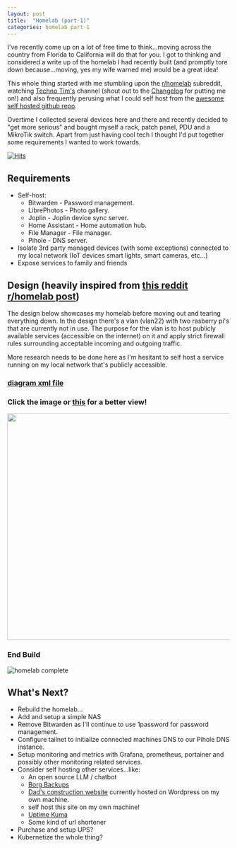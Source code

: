 ```yaml
---
layout: post
title:  "Homelab (part-1)"
categories: homelab part-1
---
```


I've recently come up on a lot of free time to think...moving across the country from Florida to California will do that for you. I got to thinking and considered a write up of the homelab I had recently built (and promptly tore down because...moving, yes my wife warned me) would be a great idea!

This whole thing started with me stumbling upon the [r/homelab](https://www.reddit.com/r/homelab/) subreddit, watching [Techno Tim's](https://www.youtube.com/@TechnoTim) channel (shout out to the [Changelog](https://changelog.com/) for putting me on!) and also frequently perusing what I could self host from the [awesome self hosted github repo](https://github.com/awesome-selfhosted/awesome-selfhosted?tab=readme-ov-file#photo-and-video-galleries).

Overtime I collected several devices here and there and recently decided to "get more serious" and bought myself a rack, patch panel, PDU and a MikroTik switch. Apart from just having cool tech I thought I'd put together some requirements I wanted to work towards.

<a href="https://hits.seeyoufarm.com">
    <img src="https://hits.seeyoufarm.com/api/count/incr/badge.svg?url=https%3A%2F%2Fkevins-lab.com%2Fhomelab%2Fpart-1%2F2024%2F09%2F22%2Fhomelab.html&count_bg=%2379C83D&title_bg=%23555555&icon=&icon_color=%23E7E7E7&title=Page%20Views&edge_flat=false" alt="Hits" />
</a>

## Requirements

* Self-host:
  * Bitwarden - Password management.
  * LibrePhotos - Photo gallery.
  * Joplin - Joplin device sync server.
  * Home Assistant - Home automation hub.
  * File Manager - File manager.
  * Pihole - DNS server.
* Isolate 3rd party managed devices (with some exceptions) connected to my local network (IoT devices smart lights, smart cameras, etc...)
* Expose services to family and friends

## Design (heavily inspired from [this reddit r/homelab post](https://www.reddit.com/r/homelab/comments/vsybyz/finally_created_a_network_diagram_for_my_homelab/))
The design below showcases my homelab before moving out and tearing everything down. In the design there's a vlan (vlan22) with two rasberry pi's that are currently not in use. The purpose for the vlan is to host publicly available services (accessible on the internet) on it and apply strict firewall rules surrounding acceptable incoming and outgoing traffic.

More research needs to be done here as I'm hesitant to self host a service running on my local network that's publicly accessible. 
### [diagram xml file](/files/homelab.xml)
### Click the image or [this](/images/homelab.png) for a better view!

<a href="/images/homelab.png" alt="homelab" title="Click me to get a better view!">
  <img width="1024" height="512" src="/images/homelab.png"/>
</a>

### End Build

![homelab complete](/images/homelab-irl.jpg)

## What's Next?
* Rebuild the homelab...
* Add and setup a simple NAS
* Remove Bitwarden as I'll continue to use 1password for password management.
* Configure tailnet to initialize connected machines DNS to our Pihole DNS instance.
* Setup monitoring and metrics with Grafana, prometheus, portainer and possibly other monitoring related services.
* Consider self hosting other services...like:
  * An open source LLM / chatbot
  * [Borg Backups](https://www.borgbackup.org/)
  * [Dad's construction website](https://mckercherconstruction.com/) currently hosted on Wordpress on my own machine.
  * self host this site on my own machine!
  * [Uptime Kuma](https://github.com/louislam/uptime-kuma)
  * Some kind of url shortener
* Purchase and setup UPS?
* Kubernetize the whole thing?
